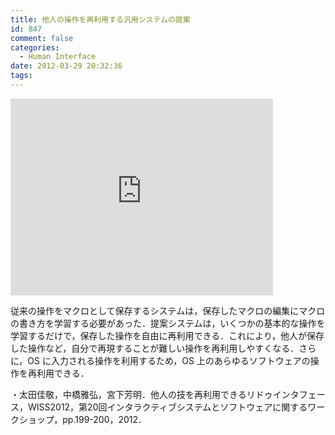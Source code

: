 ```yaml
---
title: 他人の操作を再利用する汎用システムの提案
id: 847
comment: false
categories:
  - Human Interface
date: 2012-03-29 20:32:36
tags:
---
```



<iframe width="420" height="315" src="https://www.youtube.com/embed/E_k9WMi7ZiU" frameborder="0" allowfullscreen></iframe>


従来の操作をマクロとして保存するシステムは，保存したマクロの編集にマクロの書き方­を学習する必要があった．提案システムは，いくつかの基本的な操作を学習するだけで，­保存した操作を自由に再利用できる．これにより，他人が保存した操作など，自分で再現­することが難しい操作を再利用しやすくなる．さらに，OS に入力される操作を利用するため，OS 上のあらゆるソフトウェアの操作を再利用できる．

・太田佳敬，中橋雅弘，宮下芳明．他人の技を再利用できるリドゥインタフェース，WISS2012，第20回インタラクティブシステムとソフトウェアに関するワークショップ，pp.199-200，2012．

